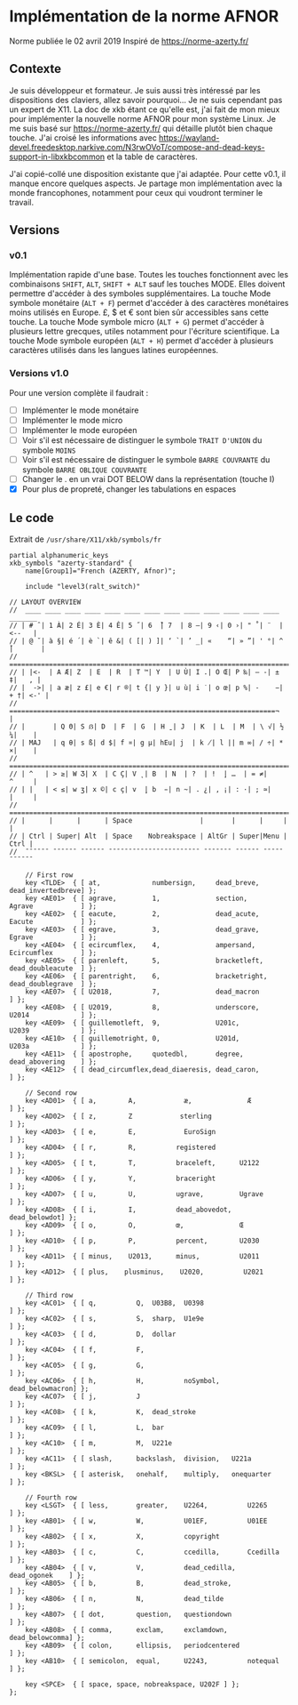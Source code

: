 # Implémentation de la norme AFNOR
Norme publiée le 02 avril 2019
Inspiré de https://norme-azerty.fr/

## Contexte
Je suis développeur et formateur. Je suis aussi très intéressé par les dispositions des claviers, allez savoir pourquoi... Je ne suis cependant pas un expert de X11.
La doc de xkb étant ce qu'elle est, j'ai fait de mon mieux pour implémenter la nouvelle norme AFNOR pour mon système Linux.
Je me suis basé sur https://norme-azerty.fr/ qui détaille plutôt bien chaque touche. J'ai croisé les informations avec https://wayland-devel.freedesktop.narkive.com/N3rwOVoT/compose-and-dead-keys-support-in-libxkbcommon et la table de caractères.

J'ai copié-collé une disposition existante que j'ai adaptée.
Pour cette v0.1, il manque encore quelques aspects. Je partage mon implémentation avec la monde francophones, notamment pour ceux qui voudront terminer le travail.

## Versions

### v0.1
Implémentation rapide d'une base. Toutes les touches fonctionnent avec les combinaisons `SHIFT`, `ALT`, `SHIFT + ALT` sauf les touches MODE. Elles doivent permettre d'accéder à des symboles supplémentaires.
La touche Mode symbole monétaire (`ALT + F`) permet d'accéder à des caractères monétaires moins utilisés en Europe. £, $ et € sont bien sûr accessibles sans cette touche.
La touche Mode symbole micro (`ALT + G`) permet d'accéder à plusieurs lettre grecques, utiles notamment pour l'écriture scientifique.
La touche Mode symbole européen (`ALT + H`) permet d'accéder à plusieurs caractères utilisés dans les langues latines européennes.

### Versions v1.0
Pour une version complète il faudrait :
 - [ ] Implémenter le mode monétaire
 - [ ] Implémenter le mode micro
 - [ ] Implémenter le mode européen
 - [ ] Voir s'il est nécessaire de distinguer le symbole `TRAIT D'UNION` du symbole `MOINS`
 - [ ] Voir s'il est nécessaire de distinguer le symbole `BARRE COUVRANTE` du symbole `BARRE OBLIQUE COUVRANTE`
 - [ ] Changer le . en un vrai DOT BELOW dans la représentation (touche I)
 - [x] Pour plus de propreté, changer les tabulations en espaces

## Le code
Extrait de `/usr/share/X11/xkb/symbols/fr`

```
partial alphanumeric_keys
xkb_symbols "azerty-standard" {
    name[Group1]="French (AZERTY, Afnor)";

    include "level3(ralt_switch)"

// LAYOUT OVERVIEW                              
//  ____ ____ ____ ____ ____ ____ ____ ____ ____ ____ ____ ____ ____ _______
// | # ̑ | 1 À| 2 É| 3 È| 4 Ê| 5 ˝| 6  ̏| 7  | 8 ―| 9 ‹| 0 ›| " ˚| ¨  | <--   |
// | @ ˘| à §| é ´| è `| ê &| ( [| ) ]| ‘ `| ’ _| «    “| » ”| ' °| ^  ̌|       |
//  ========================================================================
// | |<-  | A Æ| Z  | E  | R  | T ™| Y  | U Ù| I .| O Œ| P ‰| – ‑| ± ‡|   , |
// |  ->| | a æ| z £| e €| r ®| t {| y }| u ù| i ˙| o œ| p %| -    −| + †| <-' |
//  ===================================================================¬    |
// |       | Q Θ| S ẞ| D  | F  | G  | H ̱̱ | J  | K  | L  | M  | \ √| ½ ¼|    |
// | MAJ   | q θ| s ß| d $| f ¤| g µ| hEu| j  | k ̸| l || m ∞| / ÷| * ×|    |
//  ========================================================================
// | ^   | > ≥| W Ʒ| X  | C Ç| V ̨ | B  | N  | ?  | !  ̦| …  | = ≠|     ^     |
// | |   | < ≤| w ʒ| x ©| c ç| v  ̧| b  ̵| n ~| . ¿| , ¡| : ·| ; ≃|     |     |
//  ========================================================================
// |      |      |      | Space                 |       |      |     |      |
// | Ctrl | Super| Alt  | Space    Nobreakspace | AltGr | Super|Menu | Ctrl |
//  ¯¯¯¯¯¯ ¯¯¯¯¯¯ ¯¯¯¯¯¯ ¯¯¯¯¯¯¯¯¯¯¯¯¯¯¯¯¯¯¯¯¯¯¯ ¯¯¯¯¯¯¯ ¯¯¯¯¯¯ ¯¯¯¯¯ ¯¯¯¯¯¯

    // First row
    key <TLDE>  { [ at,             numbersign,     dead_breve,     dead_invertedbreve] };
    key <AE01>  { [ agrave,         1,              section,        Agrave            ] };
    key <AE02>  { [ eacute,         2,              dead_acute,     Eacute            ] };
    key <AE03>  { [ egrave,         3,              dead_grave,     Egrave            ] };
    key <AE04>  { [ ecircumflex,    4,              ampersand,      Ecircumflex       ] };
    key <AE05>  { [ parenleft,      5,              bracketleft,    dead_doubleacute  ] };
    key <AE06>  { [ parentright,    6,              bracketright,   dead_doublegrave  ] };
    key <AE07>  { [ U2018,          7,              dead_macron                       ] };
    key <AE08>  { [ U2019,          8,              underscore,     U2014             ] };
    key <AE09>  { [ guillemotleft,  9,              U201c,          U2039             ] };
    key <AE10>  { [ guillemotright, 0,              U201d,          U203a             ] };
    key <AE11>  { [ apostrophe,     quotedbl,       degree,         dead_abovering    ] };
    key <AE12>  { [ dead_circumflex,dead_diaeresis, dead_caron,                       ] };

    // Second row
    key <AD01>  { [ a,        A,            æ,              Æ          ] };
    key <AD02>  { [ z,        Z            sterling                    ] };
    key <AD03>  { [ e,        E,            EuroSign                   ] };    
    key <AD04>  { [ r,        R,          registered                   ] };
    key <AD05>  { [ t,        T,          braceleft,      U2122        ] };
    key <AD06>  { [ y,        Y,          braceright                   ] };    
    key <AD07>  { [ u,        U,          ugrave,         Ugrave       ] };    
    key <AD08>  { [ i,        I,          dead_abovedot,  dead_belowdot] };    
    key <AD09>  { [ o,        O,          œ,              Œ            ] };    
    key <AD10>  { [ p,        P,          percent,        U2030        ] };
    key <AD11>  { [ minus,    U2013,      minus,          U2011        ] };
    key <AD12>  { [ plus,    plusminus,    U2020,          U2021       ] };    

    // Third row
    key <AC01>  { [ q,          Q,  U03B8,  U0398                       ] };
    key <AC02>  { [ s,          S,  sharp,  U1e9e                       ] };
    key <AC03>  { [ d,          D,  dollar                              ] };    
    key <AC04>  { [ f,          F,                                      ] };
    key <AC05>  { [ g,          G,                                      ] };
    key <AC06>  { [ h,          H,          noSymbol,   dead_belowmacron] };
    key <AC07>  { [ j,          J                                       ] };
    key <AC08>  { [ k,          K,  dead_stroke                         ] };
    key <AC09>  { [ l,          L,  bar                                 ] };
    key <AC10>  { [ m,          M,  U221e                               ] };    
    key <AC11>  { [ slash,      backslash,  division,   U221a           ] };
    key <BKSL>  { [ asterisk,   onehalf,    multiply,   onequarter      ] };

    // Fourth row
    key <LSGT>  { [ less,       greater,    U2264,          U2265          ] };
    key <AB01>  { [ w,          W,          U01EF,          U01EE          ] };
    key <AB02>  { [ x,          X,          copyright                      ] };
    key <AB03>  { [ c,          C,          ccedilla,       Ccedilla       ] };
    key <AB04>  { [ v,          V,          dead_cedilla,   dead_ogonek    ] };    
    key <AB05>  { [ b,          B,          dead_stroke,                   ] };
    key <AB06>  { [ n,          N,          dead_tilde                     ] };
    key <AB07>  { [ dot,        question,   questiondown                   ] };
    key <AB08>  { [ comma,      exclam,     exclamdown,     dead_belowcomma] };
    key <AB09>  { [ colon,      ellipsis,   periodcentered                 ] };
    key <AB10>  { [ semicolon,  equal,      U2243,          notequal       ] };

    key <SPCE>  { [ space, space, nobreakspace, U202F ] };
};
```
